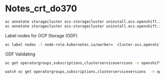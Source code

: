 # Notes_crt_do370

```sh
oc annotate storagecluster ocs-storagecluster uninstall.ocs.openshift.io/cleanup-policy="retain" --overwrite
oc annotate storagecluster ocs-storagecluster uninstall.ocs.openshift.io/mode="forced" --overwrite
```

Label nodes for OCP Storage (ODF)

```sh
oc label nodes -l node-role.kubernetes.io/worker=  cluster.ocs.openshift.io/openshift-storage=
```

ODF Validating

```sh
oc get operatorgroups,subscriptions,clusterserviceversions -n openshift-local-storage

watch oc get operatorgroups,subscriptions,clusterserviceversions  -n openshift-storage
```

